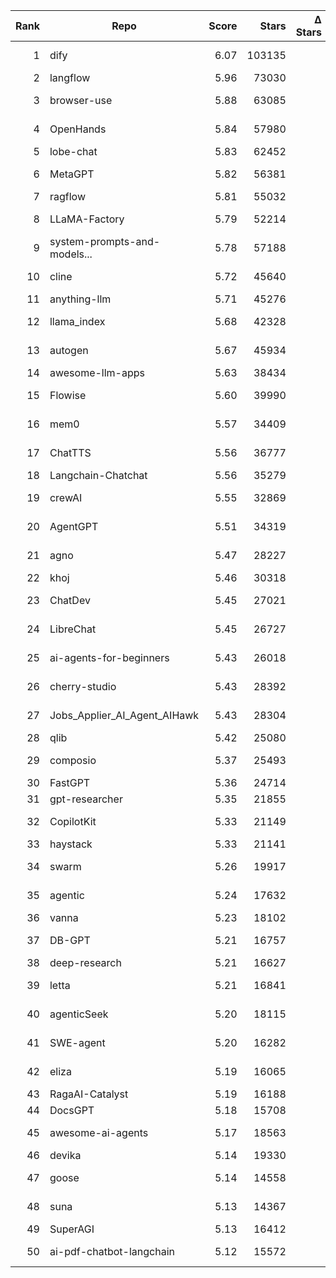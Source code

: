| Rank | Repo | Score | Stars | Δ Stars | Δ Score | Recency | Issue Health | Doc Complete | License Freedom | Ecosystem | log₂(Stars) | Category |
|-----:|------|------:|------:|--------:|--------:|-------:|-------------:|-------------:|---------------:|---------:|------------:|----------|
| 1 | dify | 6.07 | 103135 |  |  | 1.00 | 0.00 | 0.00 | 0.50 | 0.00 | 16.65 | General-purpose |
| 2 | langflow | 5.96 | 73030 |  | +0 | 1.00 | 0.00 | 0.00 | 1.00 | 0.00 | 16.16 | DevTools |
| 3 | browser-use | 5.88 | 63085 |  |  | 1.00 | 0.00 | 0.00 | 1.00 | 0.00 | 15.95 | General-purpose |
| 4 | OpenHands | 5.84 | 57980 |  |  | 1.00 | 0.00 | 0.00 | 1.00 | 0.00 | 15.82 | General-purpose |
| 5 | lobe-chat | 5.83 | 62452 |  |  | 1.00 | 0.00 | 0.00 | 0.50 | 0.00 | 15.93 | RAG-centric |
| 6 | MetaGPT | 5.82 | 56381 |  |  | 1.00 | 0.00 | 0.00 | 1.00 | 0.00 | 15.78 | Multi-Agent Coordination |
| 7 | ragflow | 5.81 | 55032 |  |  | 1.00 | 0.00 | 0.00 | 1.00 | 0.00 | 15.75 | RAG-centric |
| 8 | LLaMA-Factory | 5.79 | 52214 |  |  | 1.00 | 0.00 | 0.00 | 1.00 | 0.00 | 15.67 | General-purpose |
| 9 | system-prompts-and-models... | 5.78 | 57188 |  |  | 1.00 | 0.00 | 0.00 | 0.50 | 0.00 | 15.80 | DevTools |
| 10 | cline | 5.72 | 45640 |  |  | 1.00 | 0.00 | 0.00 | 1.00 | 0.00 | 15.48 | General-purpose |
| 11 | anything-llm | 5.71 | 45276 |  |  | 1.00 | 0.00 | 0.00 | 1.00 | 0.00 | 15.47 | RAG-centric |
| 12 | llama_index | 5.68 | 42328 |  |  | 1.00 | 0.00 | 0.00 | 1.00 | 0.00 | 15.37 | General-purpose |
| 13 | autogen | 5.67 | 45934 |  |  | 1.00 | 0.00 | 0.00 | 0.50 | 0.00 | 15.49 | General-purpose |
| 14 | awesome-llm-apps | 5.63 | 38434 |  |  | 1.00 | 0.00 | 0.00 | 1.00 | 0.00 | 15.23 | RAG-centric |
| 15 | Flowise | 5.60 | 39990 |  |  | 1.00 | 0.00 | 0.00 | 0.50 | 0.00 | 15.29 | General-purpose |
| 16 | mem0 | 5.57 | 34409 |  |  | 1.00 | 0.00 | 0.00 | 1.00 | 0.00 | 15.07 | General-purpose |
| 17 | ChatTTS | 5.56 | 36777 |  |  | 1.00 | 0.00 | 0.00 | 0.50 | 0.00 | 15.17 | General-purpose |
| 18 | Langchain-Chatchat | 5.56 | 35279 |  |  | 0.85 | 0.00 | 0.00 | 1.00 | 0.00 | 15.11 | RAG-centric |
| 19 | crewAI | 5.55 | 32869 |  |  | 1.00 | 0.00 | 0.00 | 1.00 | 0.00 | 15.00 | Multi-Agent Coordination |
| 20 | AgentGPT | 5.51 | 34319 |  |  | 0.95 | 0.00 | 0.00 | 0.50 | 0.00 | 15.07 | General-purpose |
| 21 | agno | 5.47 | 28227 |  |  | 1.00 | 0.00 | 0.00 | 1.00 | 0.00 | 14.78 | Multi-Agent Coordination |
| 22 | khoj | 5.46 | 30318 |  |  | 1.00 | 0.00 | 0.00 | 0.50 | 0.00 | 14.89 | Experimental |
| 23 | ChatDev | 5.45 | 27021 |  |  | 1.00 | 0.00 | 0.00 | 1.00 | 0.00 | 14.72 | Multi-Agent Coordination |
| 24 | LibreChat | 5.45 | 26727 |  |  | 1.00 | 0.00 | 0.00 | 1.00 | 0.00 | 14.71 | General-purpose |
| 25 | ai-agents-for-beginners | 5.43 | 26018 |  |  | 1.00 | 0.00 | 0.00 | 1.00 | 0.00 | 14.67 | General-purpose |
| 26 | cherry-studio | 5.43 | 28392 |  |  | 1.00 | 0.00 | 0.00 | 0.50 | 0.00 | 14.79 | General-purpose |
| 27 | Jobs_Applier_AI_Agent_AIHawk | 5.43 | 28304 |  |  | 1.00 | 0.00 | 0.00 | 0.50 | 0.00 | 14.79 | General-purpose |
| 28 | qlib | 5.42 | 25080 |  |  | 1.00 | 0.00 | 0.00 | 1.00 | 0.00 | 14.61 | Experimental |
| 29 | composio | 5.37 | 25493 |  |  | 1.00 | 0.00 | 0.00 | 0.50 | 0.00 | 14.64 | General-purpose |
| 30 | FastGPT | 5.36 | 24714 |  |  | 1.00 | 0.00 | 0.00 | 0.50 | 0.00 | 14.59 | RAG-centric |
| 31 | gpt-researcher | 5.35 | 21855 |  |  | 1.00 | 0.00 | 0.00 | 1.00 | 0.00 | 14.42 | Experimental |
| 32 | CopilotKit | 5.33 | 21149 |  |  | 1.00 | 0.00 | 0.00 | 1.00 | 0.00 | 14.37 | General-purpose |
| 33 | haystack | 5.33 | 21141 |  |  | 1.00 | 0.00 | 0.00 | 1.00 | 0.00 | 14.37 | RAG-centric |
| 34 | swarm | 5.26 | 19917 |  |  | 0.81 | 0.00 | 0.00 | 1.00 | 0.00 | 14.28 | Multi-Agent Coordination |
| 35 | agentic | 5.24 | 17632 |  |  | 1.00 | 0.00 | 0.00 | 1.00 | 0.00 | 14.11 | General-purpose |
| 36 | vanna | 5.23 | 18102 |  |  | 0.90 | 0.00 | 0.00 | 1.00 | 0.00 | 14.14 | RAG-centric |
| 37 | DB-GPT | 5.21 | 16757 |  |  | 1.00 | 0.00 | 0.00 | 1.00 | 0.00 | 14.03 | General-purpose |
| 38 | deep-research | 5.21 | 16627 |  |  | 1.00 | 0.00 | 0.00 | 1.00 | 0.00 | 14.02 | Experimental |
| 39 | letta | 5.21 | 16841 |  |  | 1.00 | 0.00 | 0.00 | 1.00 | 0.00 | 14.04 | General-purpose |
| 40 | agenticSeek | 5.20 | 18115 |  |  | 1.00 | 0.00 | 0.00 | 0.50 | 0.00 | 14.14 | General-purpose |
| 41 | SWE-agent | 5.20 | 16282 |  |  | 1.00 | 0.00 | 0.00 | 1.00 | 0.00 | 13.99 | General-purpose |
| 42 | eliza | 5.19 | 16065 |  |  | 1.00 | 0.00 | 0.00 | 1.00 | 0.00 | 13.97 | General-purpose |
| 43 | RagaAI-Catalyst | 5.19 | 16188 |  |  | 1.00 | 0.00 | 0.00 | 1.00 | 0.00 | 13.98 | RAG-centric |
| 44 | DocsGPT | 5.18 | 15708 |  |  | 1.00 | 0.00 | 0.00 | 1.00 | 0.00 | 13.94 | DevTools |
| 45 | awesome-ai-agents | 5.17 | 18563 |  |  | 0.77 | 0.00 | 0.00 | 0.50 | 0.00 | 14.18 | General-purpose |
| 46 | devika | 5.14 | 19330 |  |  | 0.29 | 0.00 | 0.00 | 1.00 | 0.00 | 14.24 | Experimental |
| 47 | goose | 5.14 | 14558 |  |  | 1.00 | 0.00 | 0.00 | 1.00 | 0.00 | 13.83 | General-purpose |
| 48 | suna | 5.13 | 14367 |  |  | 1.00 | 0.00 | 0.00 | 1.00 | 0.00 | 13.81 | General-purpose |
| 49 | SuperAGI | 5.13 | 16412 |  |  | 0.67 | 0.00 | 0.00 | 1.00 | 0.00 | 14.00 | RAG-centric |
| 50 | ai-pdf-chatbot-langchain | 5.12 | 15572 |  |  | 0.75 | 0.00 | 0.00 | 1.00 | 0.00 | 13.93 | General-purpose |
